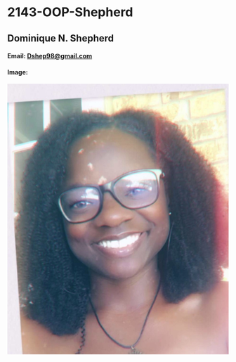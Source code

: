 # 2143-OOP-Shepherd

## Dominique N. Shepherd
#### Email: Dshep98@gmail.com

#### Image:
![Dominique](https://github.com/Dshep98/2143-OOP-Shepherd/blob/master/gitpic.jpg)
